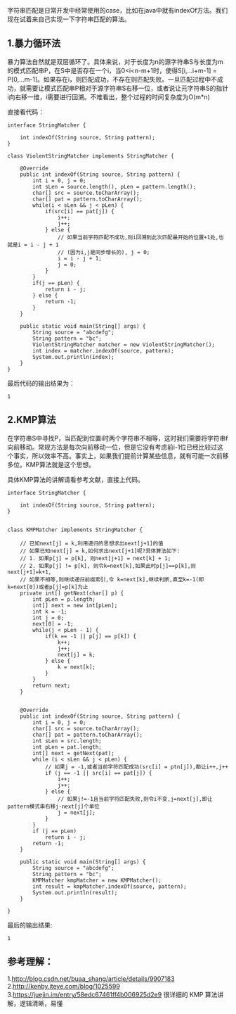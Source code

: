 字符串匹配是日常开发中经常使用的case，比如在java中就有indexOf方法。我们现在试着来自己实现一下字符串匹配的算法。  

## 1.暴力循环法
暴力算法自然就是双层循环了。具体来说，对于长度为n的源字符串S与长度为m的模式匹配串P，在S中是否存在一个i，当0<i<n-m+1时，使得S[i,...i+m-1] = P[0,...m-1]。如果存在i，则匹配成功，不存在则匹配失败。一旦匹配过程中不成功，就需要让模式匹配串P相对于源字符串S右移一位，或者说让元字符串S的指针i向右移一维，i需要进行回溯。不难看出，整个过程的时间复杂度为O(m*n)  

直接看代码：  

```
interface StringMatcher {

    int indexOf(String source, String pattern);
}

class ViolentStringMatcher implements StringMatcher {
    
    @Override
    public int indexOf(String source, String pattern) {
        int i = 0, j = 0;
        int sLen = source.length(), pLen = pattern.length();
        char[] src = source.toCharArray();
        char[] pat = pattern.toCharArray();
        while(i < sLen && j < pLen) {
            if(src[i] == pat[j]) {
                i++;
                j++;
            } else {
                // 如果当前字符匹配不成功,则i回溯到此次匹配最开始的位置+1处,也就是i = i - j + 1
                // (因为i,j是同步增长的), j = 0;
                i = i - j + 1;
                j = 0;
            }
        }
        if(j == pLen) {
            return i - j;
        } else {
            return -1;
        }
    }

    public static void main(String[] args) {
        String source = "abcdefg";
        String pattern = "bc";
        ViolentStringMatcher matcher = new ViolentStringMatcher();
        int index = matcher.indexOf(source, pattern);
        System.out.println(index);
    }
}
```  

最后代码的输出结果为：  

```
1
```  


## 2.KMP算法
在字符串S中寻找P，当匹配到位置i时两个字符串不相等，这时我们需要将字符串f向前移动。常规方法是每次向前移动一位，但是它没有考虑前i-1位已经比较过这个事实，所以效率不高。事实上，如果我们提前计算某些信息，就有可能一次前移多位。KMP算法就是这个思想。  

具体KMP算法的讲解请看参考文献，直接上代码。  

```
interface StringMatcher {

    int indexOf(String source, String pattern);
}


class KMPMatcher implements StringMatcher {

    // 已知next[j] = k,利用递归的思想求出next[j+1]的值
    // 如果已知next[j] = k,如何求出next[j+1]呢?具体算法如下:
    // 1. 如果p[j] = p[k], 则next[j+1] = next[k] + 1;
    // 2. 如果p[j] != p[k], 则令k=next[k],如果此时p[j]==p[k],则next[j+1]=k+1,
    // 如果不相等,则继续递归前缀索引,令 k=next[k],继续判断,直至k=-1(即k=next[0])或者p[j]=p[k]为止
    private int[] getNext(char[] p) {
        int pLen = p.length;
        int[] next = new int[pLen];
        int k = -1;
        int j = 0;
        next[0] = -1;
        while(j < pLen - 1) {
            if(k == -1 || p[j] == p[k]) {
                k++;
                j++;
                next[j] = k;
            } else {
                k = next[k];
            }
        }
        return next;
    }


    @Override
    public int indexOf(String source, String pattern) {
        int i = 0, j = 0;
        char[] src = source.toCharArray();
        char[] pat = pattern.toCharArray();
        int sLen = src.length;
        int pLen = pat.length;
        int[] next = getNext(pat);
        while (i < sLen && j < pLen) {
            // 如果j = -1,或者当前字符匹配成功(src[i] = ptn[j]),都让i++,j++
            if (j == -1 || src[i] == pat[j]) {
                i++;
                j++;
            } else {
                // 如果j!=-1且当前字符匹配失败,则令i不变,j=next[j],即让pattern模式串右移j-next[j]个单位
                j = next[j];
            }
        }
        if (j == pLen)
            return i - j;
        return -1;
    }

    public static void main(String[] args) {
        String source = "abcdefg";
        String pattern = "bc";
        KMPMatcher kmpMatcher = new KMPMatcher();
        int result = kmpMatcher.indexOf(source, pattern);
        System.out.println(result);
    }

}
```  

最后的输出结果:  

```
1
```  

## 参考理解：
1.http://blog.csdn.net/buaa_shang/article/details/9907183  
2.http://kenby.iteye.com/blog/1025599  
3.https://juejin.im/entry/58edc67461ff4b006925d2e9 很详细的 KMP 算法讲解，逻辑清晰，易懂  